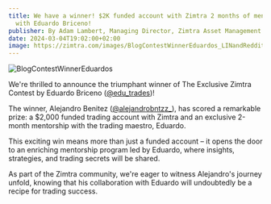 ```yaml
---
title: We have a winner! $2K funded account with Zimtra 2 months of mentorship
  with Eduardo Briceno!
publisher: By Adam Lambert, Managing Director, Zimtra Asset Management
date: 2024-03-04T19:02:00+02:00
image: https://zimtra.com/images/BlogContestWinnerEduardos_LINandReddit_1.png
---
```



![BlogContestWinnerEduardos](https://zimtra.com/images/BlogContestWinnerEduardos_LINandReddit_1.png)

We're thrilled to announce the triumphant winner of The Exclusive Zimtra Contest by Eduardo Briceno ([@edu_trades](https://www.instagram.com/edu_trades/))!

The winner, Alejandro Benitez ([@alejandrobntzz_](https://www.instagram.com/alejandrobntzz_/)), has scored a remarkable prize: a $2,000 funded trading account with Zimtra and an exclusive 2-month mentorship with the trading maestro, Eduardo.

This exciting win means more than just a funded account – it opens the door to an enriching mentorship program led by Eduardo, where insights, strategies, and trading secrets will be shared.

As part of the Zimtra community, we're eager to witness Alejandro's journey unfold, knowing that his collaboration with Eduardo will undoubtedly be a recipe for trading success.
